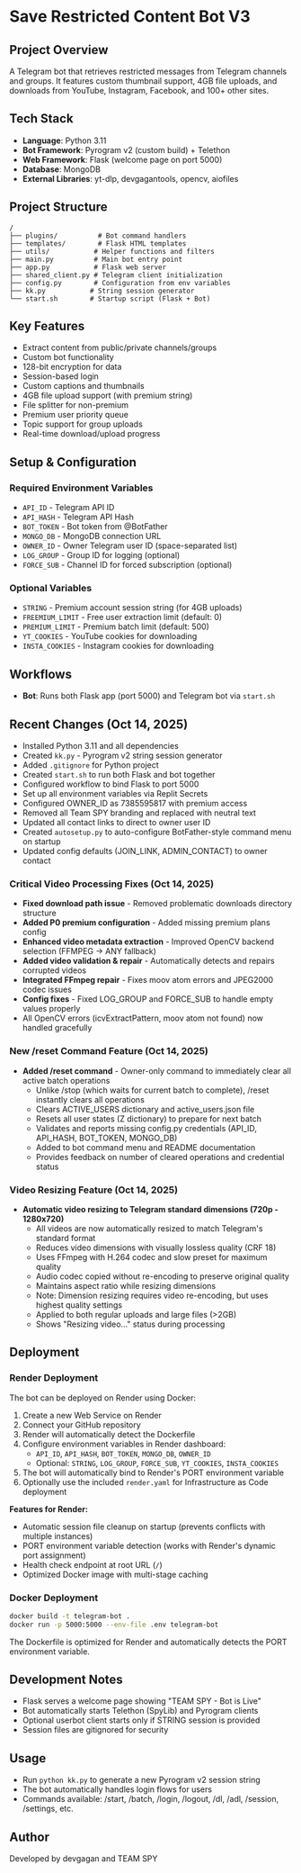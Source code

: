 # Save Restricted Content Bot V3

## Project Overview
A Telegram bot that retrieves restricted messages from Telegram channels and groups. It features custom thumbnail support, 4GB file uploads, and downloads from YouTube, Instagram, Facebook, and 100+ other sites.

## Tech Stack
- **Language**: Python 3.11
- **Bot Framework**: Pyrogram v2 (custom build) + Telethon
- **Web Framework**: Flask (welcome page on port 5000)
- **Database**: MongoDB
- **External Libraries**: yt-dlp, devgagantools, opencv, aiofiles

## Project Structure
```
/
├── plugins/          # Bot command handlers
├── templates/        # Flask HTML templates
├── utils/           # Helper functions and filters
├── main.py          # Main bot entry point
├── app.py           # Flask web server
├── shared_client.py # Telegram client initialization
├── config.py        # Configuration from env variables
├── kk.py           # String session generator
└── start.sh        # Startup script (Flask + Bot)
```

## Key Features
- Extract content from public/private channels/groups
- Custom bot functionality
- 128-bit encryption for data
- Session-based login
- Custom captions and thumbnails
- 4GB file upload support (with premium string)
- File splitter for non-premium
- Premium user priority queue
- Topic support for group uploads
- Real-time download/upload progress

## Setup & Configuration

### Required Environment Variables
- `API_ID` - Telegram API ID
- `API_HASH` - Telegram API Hash
- `BOT_TOKEN` - Bot token from @BotFather
- `MONGO_DB` - MongoDB connection URL
- `OWNER_ID` - Owner Telegram user ID (space-separated list)
- `LOG_GROUP` - Group ID for logging (optional)
- `FORCE_SUB` - Channel ID for forced subscription (optional)

### Optional Variables
- `STRING` - Premium account session string (for 4GB uploads)
- `FREEMIUM_LIMIT` - Free user extraction limit (default: 0)
- `PREMIUM_LIMIT` - Premium batch limit (default: 500)
- `YT_COOKIES` - YouTube cookies for downloading
- `INSTA_COOKIES` - Instagram cookies for downloading

## Workflows
- **Bot**: Runs both Flask app (port 5000) and Telegram bot via `start.sh`

## Recent Changes (Oct 14, 2025)
- Installed Python 3.11 and all dependencies
- Created `kk.py` - Pyrogram v2 string session generator
- Added `.gitignore` for Python project
- Created `start.sh` to run both Flask and bot together
- Configured workflow to bind Flask to port 5000
- Set up all environment variables via Replit Secrets
- Configured OWNER_ID as 7385595817 with premium access
- Removed all Team SPY branding and replaced with neutral text
- Updated all contact links to direct to owner user ID
- Created `autosetup.py` to auto-configure BotFather-style command menu on startup
- Updated config defaults (JOIN_LINK, ADMIN_CONTACT) to owner contact

### Critical Video Processing Fixes (Oct 14, 2025)
- **Fixed download path issue** - Removed problematic downloads directory structure
- **Added P0 premium configuration** - Added missing premium plans config
- **Enhanced video metadata extraction** - Improved OpenCV backend selection (FFMPEG → ANY fallback)
- **Added video validation & repair** - Automatically detects and repairs corrupted videos
- **Integrated FFmpeg repair** - Fixes moov atom errors and JPEG2000 codec issues
- **Config fixes** - Fixed LOG_GROUP and FORCE_SUB to handle empty values properly
- All OpenCV errors (icvExtractPattern, moov atom not found) now handled gracefully

### New /reset Command Feature (Oct 14, 2025)
- **Added /reset command** - Owner-only command to immediately clear all active batch operations
  - Unlike /stop (which waits for current batch to complete), /reset instantly clears all operations
  - Clears ACTIVE_USERS dictionary and active_users.json file
  - Resets all user states (Z dictionary) to prepare for next batch
  - Validates and reports missing config.py credentials (API_ID, API_HASH, BOT_TOKEN, MONGO_DB)
  - Added to bot command menu and README documentation
  - Provides feedback on number of cleared operations and credential status

### Video Resizing Feature (Oct 14, 2025)
- **Automatic video resizing to Telegram standard dimensions (720p - 1280x720)**
  - All videos are now automatically resized to match Telegram's standard format
  - Reduces video dimensions with visually lossless quality (CRF 18)
  - Uses FFmpeg with H.264 codec and slow preset for maximum quality
  - Audio codec copied without re-encoding to preserve original quality
  - Maintains aspect ratio while resizing dimensions
  - Note: Dimension resizing requires video re-encoding, but uses highest quality settings
  - Applied to both regular uploads and large files (>2GB)
  - Shows "Resizing video..." status during processing

## Deployment

### Render Deployment
The bot can be deployed on Render using Docker:
1. Create a new Web Service on Render
2. Connect your GitHub repository
3. Render will automatically detect the Dockerfile
4. Configure environment variables in Render dashboard:
   - `API_ID`, `API_HASH`, `BOT_TOKEN`, `MONGO_DB`, `OWNER_ID`
   - Optional: `STRING`, `LOG_GROUP`, `FORCE_SUB`, `YT_COOKIES`, `INSTA_COOKIES`
5. The bot will automatically bind to Render's PORT environment variable
6. Optionally use the included `render.yaml` for Infrastructure as Code deployment

**Features for Render:**
- Automatic session file cleanup on startup (prevents conflicts with multiple instances)
- PORT environment variable detection (works with Render's dynamic port assignment)
- Health check endpoint at root URL (`/`)
- Optimized Docker image with multi-stage caching

### Docker Deployment
```bash
docker build -t telegram-bot .
docker run -p 5000:5000 --env-file .env telegram-bot
```
The Dockerfile is optimized for Render and automatically detects the PORT environment variable.

## Development Notes
- Flask serves a welcome page showing "TEAM SPY - Bot is Live"
- Bot automatically starts Telethon (SpyLib) and Pyrogram clients
- Optional userbot client starts only if STRING session is provided
- Session files are gitignored for security

## Usage
- Run `python kk.py` to generate a new Pyrogram v2 session string
- The bot automatically handles login flows for users
- Commands available: /start, /batch, /login, /logout, /dl, /adl, /session, /settings, etc.

## Author
Developed by devgagan and TEAM SPY
